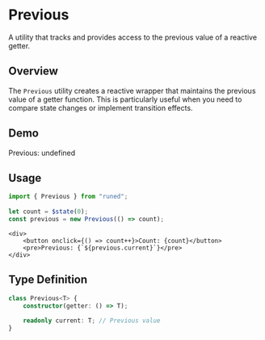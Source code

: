 # Previous
A utility that tracks and provides access to the previous value of a reactive getter.

## Overview

The `Previous` utility creates a reactive wrapper that maintains the previous value of a getter function. This is particularly useful when you need to compare state changes or implement transition effects.

## Demo
Previous: undefined

## Usage

```ts
import { Previous } from "runed";
 
let count = $state(0);
const previous = new Previous(() => count);
```

```svelte
<div>
	<button onclick={() => count++}>Count: {count}</button>
	<pre>Previous: {`${previous.current}`}</pre>
</div>
```

## Type Definition

```ts
class Previous<T> {
	constructor(getter: () => T);
 
	readonly current: T; // Previous value
}
```